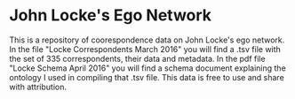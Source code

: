 John Locke's Ego Network
=========

This is a repository of coorespondence data on John Locke's ego network. In the file "Locke Correspondents March 2016" you will find a .tsv file with the set of 335 correspondents, their data and metadata. In the pdf file "Locke Schema April 2016"  you will find a schema document explaining the ontology I used in compiling that .tsv file. This data is free to use and share with attribution.

